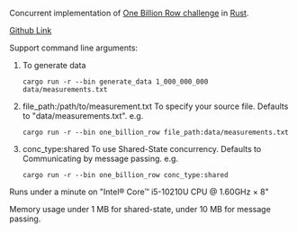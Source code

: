 Concurrent implementation of [One Billion Row challenge](https://www.morling.dev/blog/one-billion-row-challenge/) in [Rust](https://www.rust-lang.org/).

[Github Link](https://github.com/gunnarmorling/1brc)

Support command line arguments:
1. To generate data
   
   ```cargo run -r --bin generate_data 1_000_000_000 data/measurements.txt```

2. file_path:/path/to/measurement.txt
   To specify your source file.
   Defaults to "data/measurements.txt".
   e.g. 
   
   ```cargo run -r --bin one_billion_row file_path:data/measurements.txt```

3. conc_type:shared
   To use Shared-State concurrency.
   Defaults to Communicating by message passing.
   e.g. 
   
   ```cargo run -r --bin one_billion_row conc_type:shared```

Runs under a minute on "Intel® Core™ i5-10210U CPU @ 1.60GHz × 8"

Memory usage under 1 MB for shared-state, under 10 MB for message passing.
